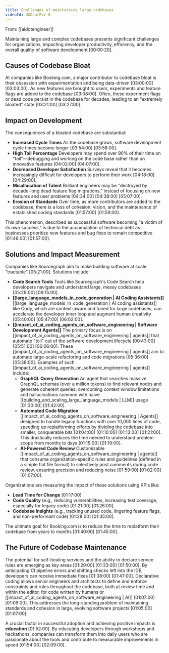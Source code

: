 ```yaml
---
title: Challenges of maintaining large codebases
videoId: UXOLprPvr-0
---
```


From: [[aidotengineer]] <br/> 

Maintaining large and complex codebases presents significant challenges for organizations, impacting developer productivity, efficiency, and the overall quality of software development <a class="yt-timestamp" data-t="00:00:20">[00:00:20]</a>.

## Causes of Codebase Bloat

At companies like Booking.com, a major contributor to codebase bloat is their obsession with experimentation and being data-driven <a class="yt-timestamp" data-t="03:00:00">[03:00:00]</a> <a class="yt-timestamp" data-t="03:03:00">[03:03:00]</a>. As new features are brought to users, experiments and feature flags are added to the codebase <a class="yt-timestamp" data-t="03:08:00">[03:08:00]</a>. Often, these experiment flags or dead code persist in the codebase for decades, leading to an "extremely bloated" state <a class="yt-timestamp" data-t="03:21:00">[03:21:00]</a> <a class="yt-timestamp" data-t="03:27:00">[03:27:00]</a>.

## Impact on Development

The consequences of a bloated codebase are substantial:
*   **Increased Cycle Times** As the codebase grows, software development cycle times become longer <a class="yt-timestamp" data-t="03:54:00">[03:54:00]</a> <a class="yt-timestamp" data-t="03:56:00">[03:56:00]</a>.
*   **High Toil Percentage** Developers may spend over 90% of their time on "toil"—debugging and working on the code base rather than on innovative features <a class="yt-timestamp" data-t="04:02:00">[04:02:00]</a> <a class="yt-timestamp" data-t="04:07:00">[04:07:00]</a>.
*   **Decreased Developer Satisfaction** Surveys reveal that it becomes increasingly difficult for developers to perform their work <a class="yt-timestamp" data-t="04:18:00">[04:18:00]</a> <a class="yt-timestamp" data-t="04:29:00">[04:29:00]</a>.
*   **Misallocation of Talent** Brilliant engineers may be "destroyed by decade-long dead feature flag migrations," instead of focusing on new features and user problems <a class="yt-timestamp" data-t="04:34:00">[04:34:00]</a> <a class="yt-timestamp" data-t="04:38:00">[04:38:00]</a> <a class="yt-timestamp" data-t="05:07:00">[05:07:00]</a>.
*   **Erosion of Standards** Over time, as more contributors are added to the codebase, there is a loss of cohesion, vision, and the maintenance of established coding standards <a class="yt-timestamp" data-t="01:57:00">[01:57:00]</a> <a class="yt-timestamp" data-t="01:59:00">[01:59:00]</a>.

This phenomenon, described as successful software becoming "a victim of its own success," is due to the accumulation of technical debt as businesses prioritize new features and bug fixes to remain competitive <a class="yt-timestamp" data-t="01:46:00">[01:46:00]</a> <a class="yt-timestamp" data-t="01:57:00">[01:57:00]</a>.

## Solutions and Impact Measurement

Companies like Sourcegraph aim to make building software at scale "tractable" <a class="yt-timestamp" data-t="05:21:00">[05:21:00]</a>. Solutions include:
*   **Code Search Tools** Tools like Sourcegraph's Code Search help developers navigate and understand large, messy codebases <a class="yt-timestamp" data-t="05:29:00">[05:29:00]</a> <a class="yt-timestamp" data-t="06:15:00">[06:15:00]</a>.
*   **[[large_language_models_in_code_generation | AI Coding Assistants]]** [[large_language_models_in_code_generation | AI coding assistants]] like Cody, which are context-aware and tuned for large codebases, can accelerate the developer inner loop and augment human creativity <a class="yt-timestamp" data-t="05:40:00">[05:40:00]</a> <a class="yt-timestamp" data-t="05:47:00">[05:47:00]</a> <a class="yt-timestamp" data-t="06:02:00">[06:02:00]</a>.
*   **[[impact_of_ai_coding_agents_on_software_engineering | Software Development Agents]]** The primary focus is on [[impact_of_ai_coding_agents_on_software_engineering | agents]] that automate "toil" out of the software development lifecycle <a class="yt-timestamp" data-t="00:43:00">[00:43:00]</a> <a class="yt-timestamp" data-t="05:51:00">[05:51:00]</a> <a class="yt-timestamp" data-t="06:06:00">[06:06:00]</a>. These [[impact_of_ai_coding_agents_on_software_engineering | agents]] aim to automate large-scale refactoring and code migrations <a class="yt-timestamp" data-t="05:36:00">[05:36:00]</a> <a class="yt-timestamp" data-t="05:38:00">[05:38:00]</a>. Examples of such [[impact_of_ai_coding_agents_on_software_engineering | agents]] include:
    *   **GraphQL Query Generation** An agent that searches massive GraphQL schemas (over a million tokens) to find relevant nodes and generate coherent queries, overcoming context window limitations and hallucinations common with naive [[building_and_scaling_large_language_models | LLM]] usage <a class="yt-timestamp" data-t="01:30:00">[01:30:00]</a> <a class="yt-timestamp" data-t="01:42:00">[01:42:00]</a>.
    *   **Automated Code Migration** [[impact_of_ai_coding_agents_on_software_engineering | Agents]] designed to handle legacy functions with over 10,000 lines of code, speeding up replatforming efforts by dividing the codebase into smaller, conquerable bits <a class="yt-timestamp" data-t="01:04:00">[01:04:00]</a> <a class="yt-timestamp" data-t="01:10:00">[01:10:00]</a> <a class="yt-timestamp" data-t="01:13:00">[01:13:00]</a> <a class="yt-timestamp" data-t="01:21:00">[01:21:00]</a>. This drastically reduces the time needed to understand problem scope from months to days <a class="yt-timestamp" data-t="01:15:00">[01:15:00]</a> <a class="yt-timestamp" data-t="01:19:00">[01:19:00]</a>.
    *   **AI-Powered Code Review** Customizable [[impact_of_ai_coding_agents_on_software_engineering | agents]] that consume organization-specific rules and guidelines (defined in a simple flat file format) to selectively post comments during code review, ensuring precision and reducing noise <a class="yt-timestamp" data-t="01:59:00">[01:59:00]</a> <a class="yt-timestamp" data-t="01:02:00">[01:02:00]</a> <a class="yt-timestamp" data-t="01:07:00">[01:07:00]</a>.

Organizations are measuring the impact of these solutions using KPIs like:
*   **Lead Time for Change** <a class="yt-timestamp" data-t="01:17:00">[01:17:00]</a>
*   **Code Quality** (e.g., reducing vulnerabilities, increasing test coverage, especially for legacy code) <a class="yt-timestamp" data-t="01:21:00">[01:21:00]</a> <a class="yt-timestamp" data-t="01:26:00">[01:26:00]</a>.
*   **Codebase Insights** (e.g., tracking unused code, lingering feature flags, and non-performant code) <a class="yt-timestamp" data-t="01:28:00">[01:28:00]</a> <a class="yt-timestamp" data-t="01:35:00">[01:35:00]</a>.

The ultimate goal for Booking.com is to reduce the time to replatform their codebase from years to months <a class="yt-timestamp" data-t="01:40:00">[01:40:00]</a> <a class="yt-timestamp" data-t="01:45:00">[01:45:00]</a>.

## The Future of Codebase Maintenance

The potential for self-healing services and the ability to declare service rules are emerging as key areas <a class="yt-timestamp" data-t="01:29:00">[01:29:00]</a> <a class="yt-timestamp" data-t="01:33:00">[01:33:00]</a> <a class="yt-timestamp" data-t="01:50:00">[01:50:00]</a>. By anticipating CI pipeline errors and shifting checks left into the IDE, developers can receive immediate fixes <a class="yt-timestamp" data-t="01:38:00">[01:38:00]</a> <a class="yt-timestamp" data-t="01:47:00">[01:47:00]</a>. Declarative coding allows senior engineers and architects to define and enforce constraints and rules throughout the codebase, both at review time and within the editor, for code written by humans or [[impact_of_ai_coding_agents_on_software_engineering | AI]] <a class="yt-timestamp" data-t="01:07:00">[01:07:00]</a> <a class="yt-timestamp" data-t="01:09:00">[01:09:00]</a>. This addresses the long-standing problem of maintaining standards and cohesion in large, evolving software projects <a class="yt-timestamp" data-t="01:05:00">[01:05:00]</a> <a class="yt-timestamp" data-t="01:07:00">[01:07:00]</a>.

A crucial factor in successful adoption and achieving positive impacts is **education** <a class="yt-timestamp" data-t="01:52:00">[01:52:00]</a>. By educating developers through workshops and hackathons, companies can transform them into daily users who are passionate about the tools and contribute to measurable improvements in speed <a class="yt-timestamp" data-t="01:54:00">[01:54:00]</a> <a class="yt-timestamp" data-t="02:09:00">[02:09:00]</a>.
